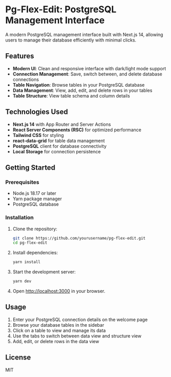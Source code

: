# Pg-Flex-Edit: PostgreSQL Management Interface

A modern PostgreSQL management interface built with Next.js 14, allowing users to manage their database efficiently with minimal clicks.

## Features

- **Modern UI**: Clean and responsive interface with dark/light mode support
- **Connection Management**: Save, switch between, and delete database connections
- **Table Navigation**: Browse tables in your PostgreSQL database
- **Data Management**: View, add, edit, and delete rows in your tables
- **Table Structure**: View table schema and column details

## Technologies Used

- **Next.js 14** with App Router and Server Actions
- **React Server Components (RSC)** for optimized performance
- **Tailwind CSS** for styling
- **react-data-grid** for table data management
- **PostgreSQL** client for database connectivity
- **Local Storage** for connection persistence

## Getting Started

### Prerequisites

- Node.js 18.17 or later
- Yarn package manager
- PostgreSQL database

### Installation

1. Clone the repository:

   ```bash
   git clone https://github.com/yourusername/pg-flex-edit.git
   cd pg-flex-edit
   ```

2. Install dependencies:

   ```bash
   yarn install
   ```

3. Start the development server:

   ```bash
   yarn dev
   ```

4. Open [http://localhost:3000](http://localhost:3000) in your browser.

## Usage

1. Enter your PostgreSQL connection details on the welcome page
2. Browse your database tables in the sidebar
3. Click on a table to view and manage its data
4. Use the tabs to switch between data view and structure view
5. Add, edit, or delete rows in the data view

## License

MIT

